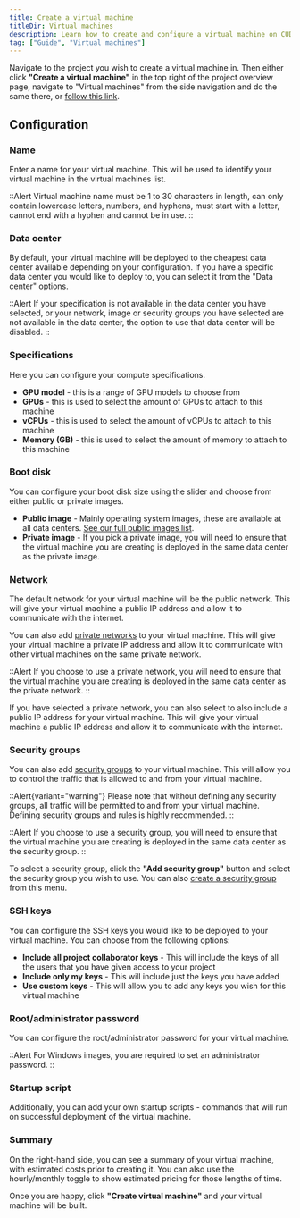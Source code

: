 ```yaml
---
title: Create a virtual machine
titleDir: Virtual machines
description: Learn how to create and configure a virtual machine on CUDO Compute
tag: ["Guide", "Virtual machines"]
---
```


Navigate to the project you wish to create a virtual machine in. Then either click **"Create a virtual machine"** in the top right of the project overview page, navigate to "Virtual machines" from the side navigation and do the same there, or [follow this link](https://compute.cudo.org/?create=virtual-machine).

## Configuration

### Name
Enter a name for your virtual machine. This will be used to identify your virtual machine in the virtual machines list.

::Alert
Virtual machine name must be 1 to 30 characters in length, can only contain lowercase letters, numbers, and hyphens, must start with a letter, cannot end with a hyphen and cannot be in use.
::

### Data center
By default, your virtual machine will be deployed to the cheapest data center available depending on your configuration. If you have a specific data center you would like to deploy to, you can select it from the "Data center" options.

::Alert
If your specification is not available in the data center you have selected, or your network, image or security groups you have selected are not available in the data center, the option to use that data center will be disabled.
::

### Specifications

Here you can configure your compute specifications.

  - **GPU model** - this is a range of GPU models to choose from
  - **GPUs** - this is used to select the amount of GPUs to attach to this machine
  - **vCPUs** - this is used to select the amount of vCPUs to attach to this machine
  - **Memory (GB)** - this is used to select the amount of memory to attach to this machine

### Boot disk

You can configure your boot disk size using the slider and choose from either public or private images.

- **Public image** - Mainly operating system images, these are available at all data centers. [See our full public images list](/docs/images).
- **Private image** - If you pick a private image, you will need to ensure that the virtual machine you are creating is deployed in the same data center as the private image.

### Network
The default network for your virtual machine will be the public network. This will give your virtual machine a public IP address and allow it to communicate with the internet.

You can also add [private networks](/docs/networks) to your virtual machine. This will give your virtual machine a private IP address and allow it to communicate with other virtual machines on the same private network.

::Alert
If you choose to use a private network, you will need to ensure that the virtual machine you are creating is deployed in the same data center as the private network.
::

If you have selected a private network, you can also select to also include a public IP address for your virtual machine. This will give your virtual machine a public IP address and allow it to communicate with the internet.

### Security groups
You can also add [security groups](/docs/security-groups) to your virtual machine. This will allow you to control the traffic that is allowed to and from your virtual machine.

::Alert{variant="warning"}
Please note that without defining any security groups, all traffic will be permitted to and from your virtual machine. Defining security groups and rules is highly recommended.
::

::Alert
If you choose to use a security group, you will need to ensure that the virtual machine you are creating is deployed in the same data center as the security group.
::

To select a security group, click the **"Add security group"** button and select the security group you wish to use. You can also [create a security group](/docs/security-groups/create-a-security-group) from this menu.

### SSH keys
You can configure the SSH keys you would like to be deployed to your virtual machine. You can choose from the following options:

- **Include all project collaborator keys** - This will include the keys of all the users that you have given access to your project
- **Include only my keys** - This will include just the keys you have added
- **Use custom keys** - This will allow you to add any keys you wish for this virtual machine

### Root/administrator password
You can configure the root/administrator password for your virtual machine.

::Alert
For Windows images, you are required to set an administrator password.
::

### Startup script
Additionally, you can add your own startup scripts - commands that will run on successful deployment of the virtual machine.

### Summary
On the right-hand side, you can see a summary of your virtual machine, with estimated costs prior to creating it. You can also use the hourly/monthly toggle to show estimated pricing for those lengths of time.

Once you are happy, click **"Create virtual machine"** and your virtual machine will be built.

